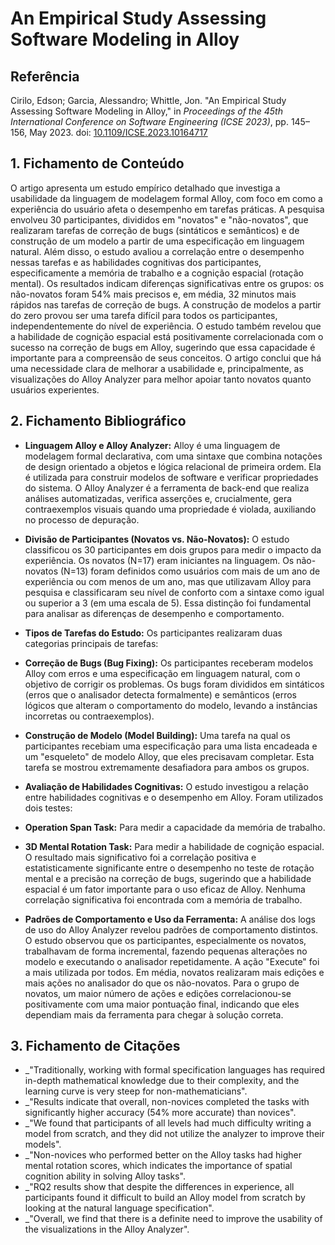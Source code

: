 # An Empirical Study Assessing Software Modeling in Alloy

## Referência
Cirilo, Edson; Garcia, Alessandro; Whittle, Jon. "An Empirical Study Assessing Software Modeling in Alloy," in *Proceedings of the 45th International Conference on Software Engineering (ICSE 2023)*, pp. 145–156, May 2023. doi: [10.1109/ICSE.2023.10164717](https://ieeexplore.ieee.org/document/10164717)

## 1. Fichamento de Conteúdo
O artigo apresenta um estudo empírico detalhado que investiga a usabilidade da linguagem de modelagem formal Alloy, com foco em como a experiência do usuário afeta o desempenho em tarefas práticas. A pesquisa envolveu 30 participantes, divididos em "novatos" e "não-novatos", que realizaram tarefas de correção de bugs (sintáticos e semânticos) e de construção de um modelo a partir de uma especificação em linguagem natural. Além disso, o estudo avaliou a correlação entre o desempenho nessas tarefas e as habilidades cognitivas dos participantes, especificamente a memória de trabalho e a cognição espacial (rotação mental). Os resultados indicam diferenças significativas entre os grupos: os não-novatos foram 54% mais precisos e, em média, 32 minutos mais rápidos nas tarefas de correção de bugs. A construção de modelos a partir do zero provou ser uma tarefa difícil para todos os participantes, independentemente do nível de experiência. O estudo também revelou que a habilidade de cognição espacial está positivamente correlacionada com o sucesso na correção de bugs em Alloy, sugerindo que essa capacidade é importante para a compreensão de seus conceitos. O artigo conclui que há uma necessidade clara de melhorar a usabilidade e, principalmente, as visualizações do Alloy Analyzer para melhor apoiar tanto novatos quanto usuários experientes.

## 2. Fichamento Bibliográfico
* **Linguagem Alloy e Alloy Analyzer:** Alloy é uma linguagem de modelagem formal declarativa, com uma sintaxe que combina notações de design orientado a objetos e lógica relacional de primeira ordem. Ela é utilizada para construir modelos de software e verificar propriedades do sistema. O Alloy Analyzer é a ferramenta de back-end que realiza análises automatizadas, verifica asserções e, crucialmente, gera contraexemplos visuais quando uma propriedade é violada, auxiliando no processo de depuração.

* **Divisão de Participantes (Novatos vs. Não-Novatos):** O estudo classificou os 30 participantes em dois grupos para medir o impacto da experiência. Os novatos (N=17) eram iniciantes na linguagem. Os não-novatos (N=13) foram definidos como usuários com mais de um ano de experiência ou com menos de um ano, mas que utilizavam Alloy para pesquisa e classificaram seu nível de conforto com a sintaxe como igual ou superior a 3 (em uma escala de 5). Essa distinção foi fundamental para analisar as diferenças de desempenho e comportamento.

* **Tipos de Tarefas do Estudo:** Os participantes realizaram duas categorias principais de tarefas:

* **Correção de Bugs (Bug Fixing):** Os participantes receberam modelos Alloy com erros e uma especificação em linguagem natural, com o objetivo de corrigir os problemas. Os bugs foram divididos em sintáticos (erros que o analisador detecta formalmente) e semânticos (erros lógicos que alteram o comportamento do modelo, levando a instâncias incorretas ou contraexemplos).

* **Construção de Modelo (Model Building):** Uma tarefa na qual os participantes recebiam uma especificação para uma lista encadeada e um "esqueleto" de modelo Alloy, que eles precisavam completar. Esta tarefa se mostrou extremamente desafiadora para ambos os grupos.

* **Avaliação de Habilidades Cognitivas:** O estudo investigou a relação entre habilidades cognitivas e o desempenho em Alloy. Foram utilizados dois testes:

* **Operation Span Task:** Para medir a capacidade da memória de trabalho.
  
* **3D Mental Rotation Task:** Para medir a habilidade de cognição espacial.
O resultado mais significativo foi a correlação positiva e estatisticamente significante entre o desempenho no teste de rotação mental e a precisão na correção de bugs, sugerindo que a habilidade espacial é um fator importante para o uso eficaz de Alloy. Nenhuma correlação significativa foi encontrada com a memória de trabalho.

* **Padrões de Comportamento e Uso da Ferramenta:** A análise dos logs de uso do Alloy Analyzer revelou padrões de comportamento distintos. O estudo observou que os participantes, especialmente os novatos, trabalhavam de forma incremental, fazendo pequenas alterações no modelo e executando o analisador repetidamente. A ação "Execute" foi a mais utilizada por todos. Em média, novatos realizaram mais edições e mais ações no analisador do que os não-novatos. Para o grupo de novatos, um maior número de ações e edições correlacionou-se positivamente com uma maior pontuação final, indicando que eles dependiam mais da ferramenta para chegar à solução correta.

## 3. Fichamento de Citações
* _"Traditionally, working with formal specification languages has required in-depth mathematical knowledge due to their complexity, and the learning curve is very steep for non-mathematicians".
* _"Results indicate that overall, non-novices completed the tasks with significantly higher accuracy (54% more accurate) than novices".
* _"We found that participants of all levels had much difficulty writing a model from scratch, and they did not utilize the analyzer to improve their models".
* _"Non-novices who performed better on the Alloy tasks had higher mental rotation scores, which indicates the importance of spatial cognition ability in solving Alloy tasks".
* _"RQ2 results show that despite the differences in experience, all participants found it difficult to build an Alloy model from scratch by looking at the natural language specification".
* _"Overall, we find that there is a definite need to improve the usability of the visualizations in the Alloy Analyzer".
